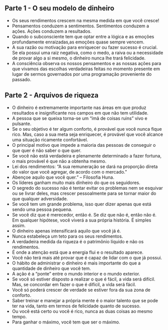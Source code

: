 ## Parte 1 - O seu modelo de dinheiro

- Os seus rendimentos crescem na mesma medida em que você cresce!
- Pensamentos conduzem a sentimentos. Sentimentos conduzem a ações. Ações conduzem a resultados.
- Quando o subconsciente tem que optar entre a lógica e as emoções profundamente enraizadas,as emoções quase sempre vencem.
- A sua razão ou motivação para enriquecer ou fazer sucesso é crucial. Se ela possui uma raiz negativa, como o medo, a raiva ou a necessidade de provar algo a si mesmo, o dinheiro nunca lhe trará felicidade.
- A consciência observa os nossos pensamentos e as nossas ações para que vivamos das escolhas verdadeiras feitas no momento presente em lugar de sermos governados por uma programação proveniente do passado.

## Parte 2 - Arquivos de riqueza

- O dinheiro é extremamente importante nas áreas em que produz resultados e insignificante nos campos em que não tem utilidade.
- A pessoa que se queixa torna-se um “ímã de coisas ruins” vivo e pulsante.
- Se o seu objetivo é ter algum conforto, é provável que você nunca fique rico. Mas, caso a sua meta seja enriquecer, é provável que você alcance uma situação ricamente confortável.
- O principal motivo que impede a maioria das pessoas de conseguir o que quer é não saber o que quer.
- Se você não está verdadeira e plenamente determinado a fazer fortuna, o mais provável é que não a obtenha mesmo.
- Lei dos rendimentos: “A sua remuneração se dará na proporção direta do valor que você agregar, de acordo com o mercado.”
- Abençoe aquilo que você quer.” – Filosofia Huna.
- Os líderes ganham muito mais dinheiro do que os seguidores.
- O segredo do sucesso não é tentar evitar os problemas nem se esquivar ou se livrar deles, mas crescer pessoalmente para se tornar maior do que qualquer adversidade.
- Se você tem um grande problema, isso quer dizer apenas que está sendo uma pessoa pequena.
- Se você diz que é merecedor, então é. Se diz que não é, então não é. Em qualquer hipótese, você viverá a sua própria história. É simples assim.
- O dinheiro apenas intensificará aquilo que você já é.
- Nunca estabeleça um teto para os seus rendimentos.
- A verdadeira medida da riqueza é o patrimônio líquido e não os rendimentos.
- É onde a atenção está que a energia flui e o resultado aparece.
- Você não terá mais até provar que é capaz de lidar com o que já possui.
- O hábito de administrar o dinheiro é mais importante do que a quantidade de dinheiro que você tem.
- A ação é a “ponte” entre o mundo interior e o mundo exterior.
- Se você só estiver disposto a realizar o que é fácil, a vida será difícil. Mas, se concordar em fazer o que é difícil, a vida será fácil.
- Você só poderá crescer de verdade se estiver fora da sua zona de conforto.
- Saber treinar e manejar a própria mente é o maior talento que se pode ter na vida, tanto em termos de felicidade quanto de sucesso.
- Ou você está certo ou você é rico, nunca as duas coisas ao mesmo tempo.
- Para ganhar o máximo, você tem que ser o máximo.